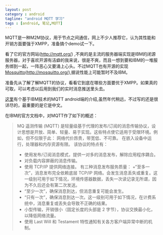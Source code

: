 ```yaml
---
layout: post
category : android
tagline: "android MQTT 学习"
tags : [android, 笔记,MQTT]
---
```

MQTT是一种M2M协议，用于节点之间通信，网上不少人推荐它，认为其性能和开销方面要强于XMPP，准备搞个demo试一下。

看了它的官方网站(http://mqtt.org/) ,不爽的是主流的服务器端实现是IBM的闭源服务器，对于喜欢开源有洁癖的我来说，很是不爽，而且一想到要和IBM的一堆服务绑到一起，一阵恶心又要涌上心头。不过MQTT也有开源的实现[Mosquitto][1](http://mosquitto.org/),据说性能上可能暂时不及IBM。

准备先从了解了解MQTT的协议，看看它到底在哪些方面要优于XMPP。如果真的可取，可以考虑以后用到我们的实时消息推送里头去。

[这里][2]有个基于IBM技术的MQTT android端的介绍,虽然年代稍远，不过写的还是很详尽的，最重要的是它是中文。

在IBM的官方文档中，对MQTT作了如下的概述：
>MQ 遥测传输 (MQTT) 是轻量级基于代理的发布/订阅的消息传输协议，设计思想是开放、简单、轻量、易于实现。这些特点使它适用于受限环境。例如，但不仅限于此：
>网络代价昂贵，带宽低、不可靠。
>在嵌入设备中运行，处理器和内存资源有限。
>该协议的特点有：
> + 使用发布/订阅消息模式，提供一对多的消息发布，解除应用程序耦合。
> + 对负载内容屏蔽的消息传输。
> + 使用 TCP/IP 提供网络连接。
>有三种消息发布服务质量：
> +“至多一次”，消息发布完全依赖底层 TCP/IP 网络。会发生消息丢失或重复。这一级别可用于如下情况，环境传感器数据，丢失一次读记录无所谓，因为不久后还会有第二次发送。
> + “至少一次”，确保消息到达，但消息重复可能会发生。
> + “只有一次”，确保消息到达一次。这一级别可用于如下情况，在计费系统中，消息重复或丢失会导致不正确的结果。
> + 小型传输，开销很小（固定长度的头部是 2 字节），协议交换最小化，以降低网络流量。
> + 使用 Last Will 和 Testament 特性通知有关各方客户端异常中断的机制。


[1]: http://mosquitto.org/
[2]: https://www.ibm.com/developerworks/cn/websphere/library/techarticles/1109_wangb_mqandroid/1109_wangb_mqandroid.html
